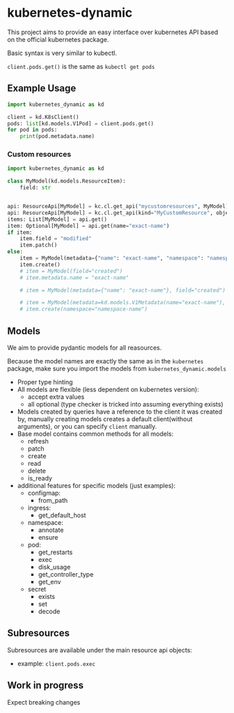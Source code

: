 # kubernetes-dynamic

This project aims to provide an easy interface over kubernetes API based on the official kubernetes package.

Basic syntax is very similar to kubectl.

`client.pods.get()` is the same as `kubectl get pods`

## Example Usage

```python
import kubernetes_dynamic as kd

client = kd.K8sClient()
pods: list[kd.models.V1Pod] = client.pods.get()
for pod in pods:
    print(pod.metadata.name)
```

### Custom resources

```python
import kubernetes_dynamic as kd

class MyModel(kd.models.ResourceItem):
    field: str


api: ResourceApi[MyModel] = kc.cl.get_api("mycustomresources", MyModel)
api: ResourceApi[MyModel] = kc.cl.get_api(kind="MyCustomResource", object_type=MyModel)
items: List[MyModel] = api.get()
item: Optional[MyModel] = api.get(name="exact-name")
if item:
    item.field = "modified"
    item.patch()
else:
    item = MyModel(metadata={"name": "exact-name", "namespace": "namespace-name"}, field="created", client=kd.cl)
    item.create()
    # item = MyModel(field="created")
    # item.metadata.name = "exact-name"

    # item = MyModel(metadata={"name": "exact-name"}, field="created")

    # item = MyModel(metadata=kd.models.V1Metadata(name="exact-name"), field="created")
    # item.create(namespace="namespace-name")
```

## Models

We aim to provide pydantic models for all reasources.

Because the model names are exactly the same as in the `kubernetes` package, make sure you import the models from `kubernetes_dynamic.models`

- Proper type hinting
- All models are flexible (less dependent on kubernetes version):
  - accept extra values
  - all optional (type checker is tricked into assuming everything exists)
- Models created by queries have a reference to the client it was created by, manually creating models creates a default client(without arguments), or you can specify `client` manually.
- Base model contains common methods for all models:
  - refresh
  - patch
  - create
  - read
  - delete
  - is_ready
- additional features for specific models (just examples):
  - configmap:
    - from_path
  - ingress:
    - get_default_host
  - namespace:
    - annotate
    - ensure
  - pod:
    - get_restarts
    - exec
    - disk_usage
    - get_controller_type
    - get_env
  - secret
    - exists
    - set
    - decode

## Subresources

Subresources are available under the main resource api objects:

- example: `client.pods.exec`

## Work in progress

Expect breaking changes
